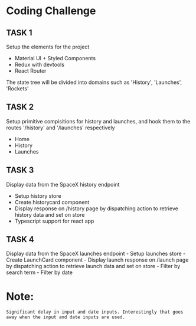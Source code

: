 # Coding Challenge
## TASK 1

Setup the elements for the project
 - Material UI + Styled Components
 - Redux with devtools
 - React Router

 The state tree will be divided into domains such as 'History', 'Launches', 'Rockets'


## TASK 2
Setup primitive compisitions for history and launches, and hook them to the routes '/history' and '/launches' respectively
 - Home
 - History
 - Launches

 ## TASK 3
 Display data from the SpaceX history endpoint
  - Setup history store 
  - Create historycard component
  - Display response on /history page by dispatching action to retrieve history data and set on store
  - Typescript support for react app

  ## TASK 4
  Display data from the SpaceX launches endpoint
    - Setup launches store
    - Create LaunchCard component
    - Display launch response on /launch page by dispatching action to retrieve launch data and set on store
    - Filter by search term
    - Filter by date
  # Note:
    Significant delay in input and date inputs. Interestingly that goes away when the input and date inputs are used. 